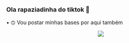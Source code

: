 ### Ola rapaziadinha do tiktok 👋

• `🙃` Vou postar minhas bases por aqui também

<div align="center">
 <a href="https://youtube.com/c/ItsMadrugaModz" target="_blank"><img src="https://img.shields.io/badge/YouTube-FF0000?s"></a>
</div>
